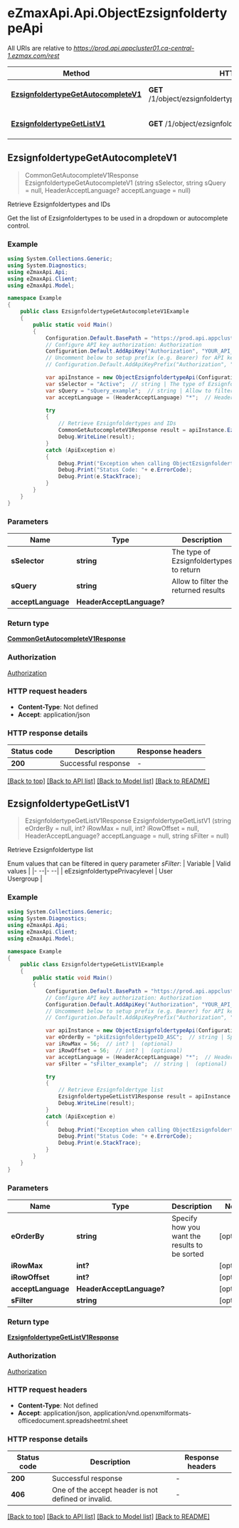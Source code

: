 # eZmaxApi.Api.ObjectEzsignfoldertypeApi

All URIs are relative to *https://prod.api.appcluster01.ca-central-1.ezmax.com/rest*

Method | HTTP request | Description
------------- | ------------- | -------------
[**EzsignfoldertypeGetAutocompleteV1**](ObjectEzsignfoldertypeApi.md#ezsignfoldertypegetautocompletev1) | **GET** /1/object/ezsignfoldertype/getAutocomplete/{sSelector} | Retrieve Ezsignfoldertypes and IDs
[**EzsignfoldertypeGetListV1**](ObjectEzsignfoldertypeApi.md#ezsignfoldertypegetlistv1) | **GET** /1/object/ezsignfoldertype/getList | Retrieve Ezsignfoldertype list



## EzsignfoldertypeGetAutocompleteV1

> CommonGetAutocompleteV1Response EzsignfoldertypeGetAutocompleteV1 (string sSelector, string sQuery = null, HeaderAcceptLanguage? acceptLanguage = null)

Retrieve Ezsignfoldertypes and IDs

Get the list of Ezsignfoldertypes to be used in a dropdown or autocomplete control.

### Example

```csharp
using System.Collections.Generic;
using System.Diagnostics;
using eZmaxApi.Api;
using eZmaxApi.Client;
using eZmaxApi.Model;

namespace Example
{
    public class EzsignfoldertypeGetAutocompleteV1Example
    {
        public static void Main()
        {
            Configuration.Default.BasePath = "https://prod.api.appcluster01.ca-central-1.ezmax.com/rest";
            // Configure API key authorization: Authorization
            Configuration.Default.AddApiKey("Authorization", "YOUR_API_KEY");
            // Uncomment below to setup prefix (e.g. Bearer) for API key, if needed
            // Configuration.Default.AddApiKeyPrefix("Authorization", "Bearer");

            var apiInstance = new ObjectEzsignfoldertypeApi(Configuration.Default);
            var sSelector = "Active";  // string | The type of Ezsignfoldertypes to return
            var sQuery = "sQuery_example";  // string | Allow to filter the returned results (optional) 
            var acceptLanguage = (HeaderAcceptLanguage) "*";  // HeaderAcceptLanguage? |  (optional) 

            try
            {
                // Retrieve Ezsignfoldertypes and IDs
                CommonGetAutocompleteV1Response result = apiInstance.EzsignfoldertypeGetAutocompleteV1(sSelector, sQuery, acceptLanguage);
                Debug.WriteLine(result);
            }
            catch (ApiException e)
            {
                Debug.Print("Exception when calling ObjectEzsignfoldertypeApi.EzsignfoldertypeGetAutocompleteV1: " + e.Message );
                Debug.Print("Status Code: "+ e.ErrorCode);
                Debug.Print(e.StackTrace);
            }
        }
    }
}
```

### Parameters


Name | Type | Description  | Notes
------------- | ------------- | ------------- | -------------
 **sSelector** | **string**| The type of Ezsignfoldertypes to return | 
 **sQuery** | **string**| Allow to filter the returned results | [optional] 
 **acceptLanguage** | **HeaderAcceptLanguage?**|  | [optional] 

### Return type

[**CommonGetAutocompleteV1Response**](CommonGetAutocompleteV1Response.md)

### Authorization

[Authorization](../README.md#Authorization)

### HTTP request headers

- **Content-Type**: Not defined
- **Accept**: application/json


### HTTP response details
| Status code | Description | Response headers |
|-------------|-------------|------------------|
| **200** | Successful response |  -  |

[[Back to top]](#)
[[Back to API list]](../README.md#documentation-for-api-endpoints)
[[Back to Model list]](../README.md#documentation-for-models)
[[Back to README]](../README.md)


## EzsignfoldertypeGetListV1

> EzsignfoldertypeGetListV1Response EzsignfoldertypeGetListV1 (string eOrderBy = null, int? iRowMax = null, int? iRowOffset = null, HeaderAcceptLanguage? acceptLanguage = null, string sFilter = null)

Retrieve Ezsignfoldertype list

Enum values that can be filtered in query parameter *sFilter*:  | Variable | Valid values | |- --|- --| | eEzsignfoldertypePrivacylevel | User<br>Usergroup |

### Example

```csharp
using System.Collections.Generic;
using System.Diagnostics;
using eZmaxApi.Api;
using eZmaxApi.Client;
using eZmaxApi.Model;

namespace Example
{
    public class EzsignfoldertypeGetListV1Example
    {
        public static void Main()
        {
            Configuration.Default.BasePath = "https://prod.api.appcluster01.ca-central-1.ezmax.com/rest";
            // Configure API key authorization: Authorization
            Configuration.Default.AddApiKey("Authorization", "YOUR_API_KEY");
            // Uncomment below to setup prefix (e.g. Bearer) for API key, if needed
            // Configuration.Default.AddApiKeyPrefix("Authorization", "Bearer");

            var apiInstance = new ObjectEzsignfoldertypeApi(Configuration.Default);
            var eOrderBy = "pkiEzsignfoldertypeID_ASC";  // string | Specify how you want the results to be sorted (optional) 
            var iRowMax = 56;  // int? |  (optional) 
            var iRowOffset = 56;  // int? |  (optional) 
            var acceptLanguage = (HeaderAcceptLanguage) "*";  // HeaderAcceptLanguage? |  (optional) 
            var sFilter = "sFilter_example";  // string |  (optional) 

            try
            {
                // Retrieve Ezsignfoldertype list
                EzsignfoldertypeGetListV1Response result = apiInstance.EzsignfoldertypeGetListV1(eOrderBy, iRowMax, iRowOffset, acceptLanguage, sFilter);
                Debug.WriteLine(result);
            }
            catch (ApiException e)
            {
                Debug.Print("Exception when calling ObjectEzsignfoldertypeApi.EzsignfoldertypeGetListV1: " + e.Message );
                Debug.Print("Status Code: "+ e.ErrorCode);
                Debug.Print(e.StackTrace);
            }
        }
    }
}
```

### Parameters


Name | Type | Description  | Notes
------------- | ------------- | ------------- | -------------
 **eOrderBy** | **string**| Specify how you want the results to be sorted | [optional] 
 **iRowMax** | **int?**|  | [optional] 
 **iRowOffset** | **int?**|  | [optional] 
 **acceptLanguage** | **HeaderAcceptLanguage?**|  | [optional] 
 **sFilter** | **string**|  | [optional] 

### Return type

[**EzsignfoldertypeGetListV1Response**](EzsignfoldertypeGetListV1Response.md)

### Authorization

[Authorization](../README.md#Authorization)

### HTTP request headers

- **Content-Type**: Not defined
- **Accept**: application/json, application/vnd.openxmlformats-officedocument.spreadsheetml.sheet


### HTTP response details
| Status code | Description | Response headers |
|-------------|-------------|------------------|
| **200** | Successful response |  -  |
| **406** | One of the accept header is not defined or invalid. |  -  |

[[Back to top]](#)
[[Back to API list]](../README.md#documentation-for-api-endpoints)
[[Back to Model list]](../README.md#documentation-for-models)
[[Back to README]](../README.md)

